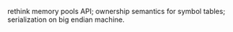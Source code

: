 rethink memory pools API;
ownership semantics for symbol tables;
serialization on big endian machine.
